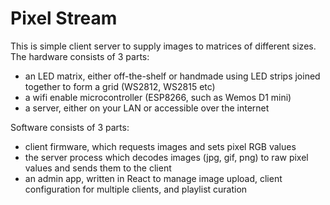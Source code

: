 # Pixel Stream
This is simple client server to supply images to matrices of different sizes. The hardware consists of 3 parts:

 - an LED matrix, either off-the-shelf or handmade using LED strips joined together to form a grid (WS2812, WS2815 etc)
 - a wifi enable microcontroller (ESP8266, such as Wemos D1 mini)
 - a server, either on your LAN or accessible over the internet


Software consists of 3 parts:

 - client firmware, which requests images and sets pixel RGB values
 - the server process which decodes images (jpg, gif, png) to raw pixel values and sends them to the client
 - an admin app, written in React to manage image upload, client configuration for multiple clients, and playlist curation